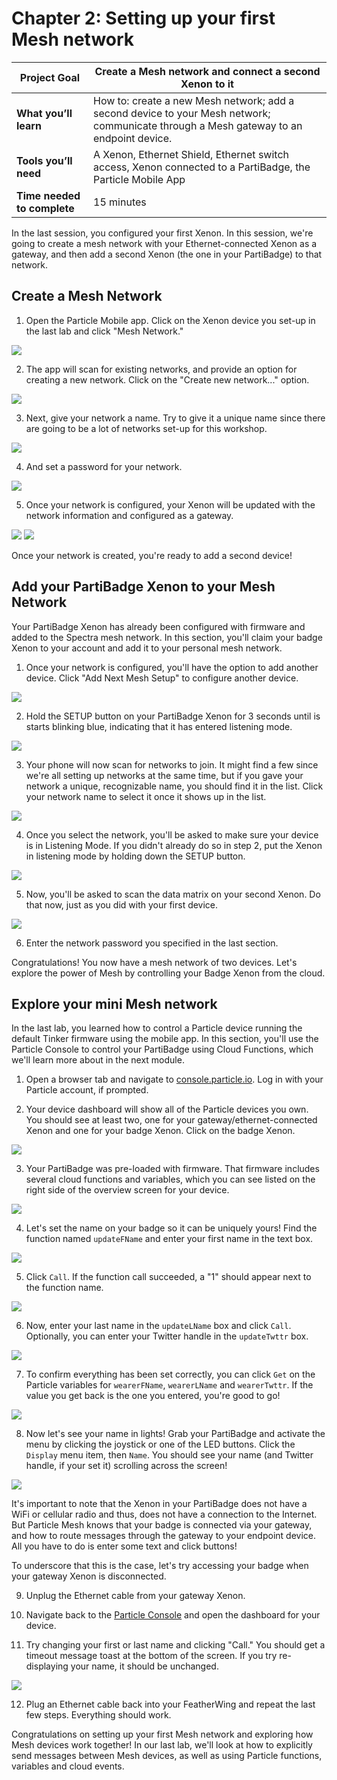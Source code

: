# Chapter 2: Setting up your first Mesh network

| **Project Goal**            | Create a Mesh network and connect a second Xenon to it                                                                                 |
| --------------------------- | -------------------------------------------------------------------------------------------------------------------------------------- |
| **What you’ll learn**       | How to: create a new Mesh network; add a second device to your Mesh network; communicate through a Mesh gateway to an endpoint device. |
| **Tools you’ll need**       | A Xenon, Ethernet Shield, Ethernet switch access, Xenon connected to a PartiBadge, the Particle Mobile App                             |
| **Time needed to complete** | 15 minutes                                                                                                                             |

In the last session, you configured your first Xenon. In this session, we're going to create a mesh network with your Ethernet-connected Xenon as a gateway, and then add a second Xenon (the one in your PartiBadge) to that network.

## Create a Mesh Network

1. Open the Particle Mobile app. Click on the Xenon device you set-up in the last lab and click "Mesh Network."

![](./images/02/joinMesh.png)

2. The app will scan for existing networks, and provide an option for creating a new network. Click on the "Create new network..." option.

![](./images/02/createNetwork.png)

3. Next, give your network a name. Try to give it a unique name since there are going to be a lot of networks set-up for this workshop.

![](./images/02/nameNetwork.png)

4. And set a password for your network.

![](./images/02/networkPassword.png)

5. Once your network is configured, your Xenon will be updated with the network information and configured as a gateway.

<img src="./images/02/networkSuccess.png" class="two-per-line" />
<img src="./images/02/configureNetwork.png" class="two-per-line" />

Once your network is created, you're ready to add a second device!

## Add your PartiBadge Xenon to your Mesh Network

Your PartiBadge Xenon has already been configured with firmware and added to the Spectra mesh network. In this section, you'll claim your badge Xenon to your account and add it to your personal mesh network.

1. Once your network is configured, you'll have the option to add another device. Click "Add Next Mesh Setup" to configure another device.

![](./images/02/addNextDevice.png)

2. Hold the SETUP button on your PartiBadge Xenon for 3 seconds until is starts blinking blue, indicating that it has entered listening mode.

![](./images/02/listeningmode.gif)

3. Your phone will now scan for networks to join. It might find a few since we're all setting up networks at the same time, but if you gave your network a unique, recognizable name, you should find it in the list. Click your network name to select it once it shows up in the list.

![](./images/02/findNetwork.png)

4. Once you select the network, you'll be asked to make sure your device is in Listening Mode. If you didn't already do so in step 2, put the Xenon in listening mode by holding down the SETUP button.

![](./images/02/addToNetwork.png)

5. Now, you'll be asked to scan the data matrix on your second Xenon. Do that now, just as you did with your first device.

![](./images/02/pairDevice.png)

6. Enter the network password you specified in the last section.

Congratulations! You now have a mesh network of two devices. Let's explore the power of Mesh by controlling your Badge Xenon from the cloud.

## Explore your mini Mesh network

In the last lab, you learned how to control a Particle device running the default Tinker firmware using the mobile app. In this section, you'll use the Particle Console to control your PartiBadge using Cloud Functions, which we'll learn more about in the next module.

1. Open a browser tab and navigate to [console.particle.io](https://console.particle.io). Log in with your Particle account, if prompted.

2. Your device dashboard will show all of the Particle devices you own. You should see at least two, one for your gateway/ethernet-connected Xenon and one for your badge Xenon. Click on the badge Xenon.

![](./images/02/consoleMain.png)

3. Your PartiBadge was pre-loaded with firmware. That firmware includes several cloud functions and variables, which you can see listed on the right side of the overview screen for your device.

![](./images/02/primitives.png)

4. Let's set the name on your badge so it can be uniquely yours! Find the function named `updateFName` and enter your first name in the text box.

![](./images/02/updateFName.png)

5. Click `Call`. If the function call succeeded, a "1" should appear next to the function name.

![](./images/02/callUpdateName.png)

6. Now, enter your last name in the `updateLName` box and click `Call`. Optionally, you can enter your Twitter handle in the `updateTwttr` box.

![](./images/02/updateLName.png)

7. To confirm everything has been set correctly, you can click `Get` on the Particle variables for `wearerFName`, `wearerLName` and `wearerTwttr`. If the value you get back is the one you entered, you're good to go!

![](./images/02/getVars.png)

8. Now let's see your name in lights! Grab your PartiBadge and activate the menu by clicking the joystick or one of the LED buttons. Click the `Display` menu item, then `Name`. You should see your name (and Twitter handle, if your set it) scrolling across the screen!

![](./images/02/updateName.gif)

It's important to note that the Xenon in your PartiBadge does not have a WiFi or cellular radio and thus, does not have a connection to the Internet. But Particle Mesh knows that your badge is connected via your gateway, and how to route messages through the gateway to your endpoint device. All you have to do is enter some text and click buttons!

To underscore that this is the case, let's try accessing your badge when your gateway Xenon is disconnected.

9. Unplug the Ethernet cable from your gateway Xenon.

10. Navigate back to the [Particle Console](https://console.particle.io) and open the dashboard for your device.

11. Try changing your first or last name and clicking "Call." You should get a timeout message toast at the bottom of the screen. If you try re-displaying your name, it should be unchanged.

![](./images/02/callFailed.png)

12. Plug an Ethernet cable back into your FeatherWing and repeat the last few steps. Everything should work.

Congratulations on setting up your first Mesh network and exploring how Mesh devices work together! In our last lab, we'll look at how to explicitly send messages between Mesh devices, as well as using Particle functions, variables and cloud events.
